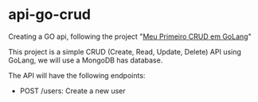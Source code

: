 # api-go-crud

Creating a GO api, following the project "[Meu Primeiro CRUD em GoLang](https://youtube.com/playlist?list=PLm-xZWCprwYQ3gyCxJ8TR1L2ZnUOPvOpr&si=ghRPS83pZeFVKJU9)" 

This project is a simple CRUD (Create, Read, Update, Delete) API using GoLang, we will use a MongoDB has database.

The API will have the following endpoints:
- POST /users: Create a new user
